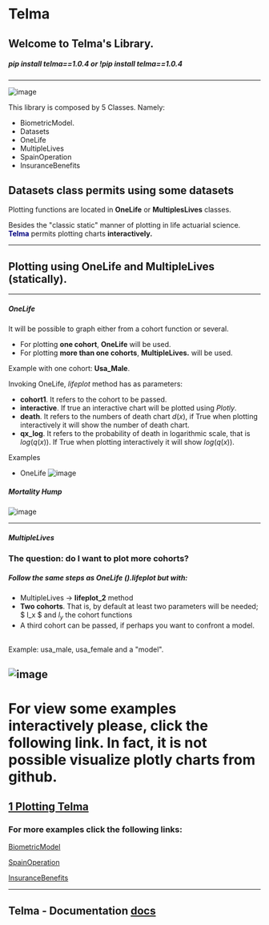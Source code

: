 # Telma

Welcome to Telma's Library.
---
##### pip install telma==1.0.4 or !pip install telma==1.0.4
---
![image](https://user-images.githubusercontent.com/67124439/126873444-3ee1e47d-f833-42da-bb75-6c4818c94c66.png)

This library is composed by 5 Classes. Namely:

* BiometricModel.
* Datasets
* OneLife
* MultipleLives
* SpainOperation
* InsuranceBenefits

Datasets class permits using some datasets
---
Plotting functions are located in **OneLife** or **MultiplesLives** classes.

Besides the "classic static" manner of plotting in life actuarial science. **<font color='navy'>Telma</font>** permits plotting charts **interactively.**

---
## Plotting using OneLife and MultipleLives (statically).
---

##### OneLife
It will be possible to graph either from a cohort function or several. <br>
* For plotting **one cohort**,  **OneLife** will be used.<br>
* For plotting **more than one cohorts**, **MultipleLives.** will be used. <br>

Example with one cohort: **Usa_Male**.


Invoking OneLife, *lifeplot* method has as parameters:
* **cohort1**. It refers to the cohort to be passed.
* **interactive**. If true an interactive chart will be plotted using *Plotly*.
* **death**. It refers to the numbers of death chart $d(x)$, if True when plotting interactively it will show the number of death chart.
* **qx_log**. It refers to the probability of death in logarithmic scale, that is $log(q(x))$. If True when plotting interactively it will show $log(q(x))$.

Examples
* OneLife
![image](https://user-images.githubusercontent.com/67124439/126873650-ccbee964-f0c1-4ff0-aaef-117e811b8687.png)

##### Mortality Hump

![image](https://user-images.githubusercontent.com/67124439/126873678-74dd3518-78e4-4265-8c1a-fac9d3fdc5da.png)

---

##### MultipleLives

### The question: do I want to plot more cohorts?
##### Follow the same steps as OneLife ().lifeplot but with:

* MultipleLives -> **lifeplot_2** method
* **Two cohorts**. That is, by default at least two parameters will be needed; $ l_x $ and $l_y$ the cohort functions 
* A third cohort can be passed, if perhaps you want to confront a model.

<br> Example: usa_male, usa_female and a "model".


![image](https://user-images.githubusercontent.com/67124439/126873575-399c4389-3696-48fc-9986-c15a3d094b61.png)
---
# For view some examples interactively please, click the following link. In fact, it is not possible visualize plotly charts from github. 
[1 Plotting Telma](https://nbviewer.jupyter.org/github/Joevalencia/telma/blob/main/1%20Plotting%20-%20Telma.ipynb)
---
### For more examples click the following links:

[BiometricModel](https://nbviewer.jupyter.org/github/Joevalencia/telma/blob/main/2%20Biometric%20Model%20-%20example.ipynb)

[SpainOperation](https://nbviewer.jupyter.org/github/Joevalencia/telma/blob/main/3%20SpainOperation%20-%20example.ipynb)

[InsuranceBenefits](https://nbviewer.jupyter.org/github/Joevalencia/telma/blob/main/3%20SpainOperation%20-%20example.ipynb)

---
Telma - Documentation [docs](https://htmlpreview.github.io/?https://github.com/Joevalencia/telma/blob/main/telma%20docus.html)
---
